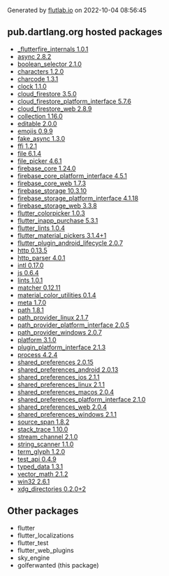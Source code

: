 Generated by [flutlab.io](https://flutlab.io) on 2022-10-04 08:56:45


## pub.dartlang.org hosted packages

 - [_flutterfire_internals 1.0.1](https://pub.dartlang.org/packages/_flutterfire_internals/versions/1.0.1)
 - [async 2.8.2](https://pub.dartlang.org/packages/async/versions/2.8.2)
 - [boolean_selector 2.1.0](https://pub.dartlang.org/packages/boolean_selector/versions/2.1.0)
 - [characters 1.2.0](https://pub.dartlang.org/packages/characters/versions/1.2.0)
 - [charcode 1.3.1](https://pub.dartlang.org/packages/charcode/versions/1.3.1)
 - [clock 1.1.0](https://pub.dartlang.org/packages/clock/versions/1.1.0)
 - [cloud_firestore 3.5.0](https://pub.dartlang.org/packages/cloud_firestore/versions/3.5.0)
 - [cloud_firestore_platform_interface 5.7.6](https://pub.dartlang.org/packages/cloud_firestore_platform_interface/versions/5.7.6)
 - [cloud_firestore_web 2.8.9](https://pub.dartlang.org/packages/cloud_firestore_web/versions/2.8.9)
 - [collection 1.16.0](https://pub.dartlang.org/packages/collection/versions/1.16.0)
 - [editable 2.0.0](https://pub.dartlang.org/packages/editable/versions/2.0.0)
 - [emojis 0.9.9](https://pub.dartlang.org/packages/emojis/versions/0.9.9)
 - [fake_async 1.3.0](https://pub.dartlang.org/packages/fake_async/versions/1.3.0)
 - [ffi 1.2.1](https://pub.dartlang.org/packages/ffi/versions/1.2.1)
 - [file 6.1.4](https://pub.dartlang.org/packages/file/versions/6.1.4)
 - [file_picker 4.6.1](https://pub.dartlang.org/packages/file_picker/versions/4.6.1)
 - [firebase_core 1.24.0](https://pub.dartlang.org/packages/firebase_core/versions/1.24.0)
 - [firebase_core_platform_interface 4.5.1](https://pub.dartlang.org/packages/firebase_core_platform_interface/versions/4.5.1)
 - [firebase_core_web 1.7.3](https://pub.dartlang.org/packages/firebase_core_web/versions/1.7.3)
 - [firebase_storage 10.3.10](https://pub.dartlang.org/packages/firebase_storage/versions/10.3.10)
 - [firebase_storage_platform_interface 4.1.18](https://pub.dartlang.org/packages/firebase_storage_platform_interface/versions/4.1.18)
 - [firebase_storage_web 3.3.8](https://pub.dartlang.org/packages/firebase_storage_web/versions/3.3.8)
 - [flutter_colorpicker 1.0.3](https://pub.dartlang.org/packages/flutter_colorpicker/versions/1.0.3)
 - [flutter_inapp_purchase 5.3.1](https://pub.dartlang.org/packages/flutter_inapp_purchase/versions/5.3.1)
 - [flutter_lints 1.0.4](https://pub.dartlang.org/packages/flutter_lints/versions/1.0.4)
 - [flutter_material_pickers 3.1.4+1](https://pub.dartlang.org/packages/flutter_material_pickers/versions/3.1.4+1)
 - [flutter_plugin_android_lifecycle 2.0.7](https://pub.dartlang.org/packages/flutter_plugin_android_lifecycle/versions/2.0.7)
 - [http 0.13.5](https://pub.dartlang.org/packages/http/versions/0.13.5)
 - [http_parser 4.0.1](https://pub.dartlang.org/packages/http_parser/versions/4.0.1)
 - [intl 0.17.0](https://pub.dartlang.org/packages/intl/versions/0.17.0)
 - [js 0.6.4](https://pub.dartlang.org/packages/js/versions/0.6.4)
 - [lints 1.0.1](https://pub.dartlang.org/packages/lints/versions/1.0.1)
 - [matcher 0.12.11](https://pub.dartlang.org/packages/matcher/versions/0.12.11)
 - [material_color_utilities 0.1.4](https://pub.dartlang.org/packages/material_color_utilities/versions/0.1.4)
 - [meta 1.7.0](https://pub.dartlang.org/packages/meta/versions/1.7.0)
 - [path 1.8.1](https://pub.dartlang.org/packages/path/versions/1.8.1)
 - [path_provider_linux 2.1.7](https://pub.dartlang.org/packages/path_provider_linux/versions/2.1.7)
 - [path_provider_platform_interface 2.0.5](https://pub.dartlang.org/packages/path_provider_platform_interface/versions/2.0.5)
 - [path_provider_windows 2.0.7](https://pub.dartlang.org/packages/path_provider_windows/versions/2.0.7)
 - [platform 3.1.0](https://pub.dartlang.org/packages/platform/versions/3.1.0)
 - [plugin_platform_interface 2.1.3](https://pub.dartlang.org/packages/plugin_platform_interface/versions/2.1.3)
 - [process 4.2.4](https://pub.dartlang.org/packages/process/versions/4.2.4)
 - [shared_preferences 2.0.15](https://pub.dartlang.org/packages/shared_preferences/versions/2.0.15)
 - [shared_preferences_android 2.0.13](https://pub.dartlang.org/packages/shared_preferences_android/versions/2.0.13)
 - [shared_preferences_ios 2.1.1](https://pub.dartlang.org/packages/shared_preferences_ios/versions/2.1.1)
 - [shared_preferences_linux 2.1.1](https://pub.dartlang.org/packages/shared_preferences_linux/versions/2.1.1)
 - [shared_preferences_macos 2.0.4](https://pub.dartlang.org/packages/shared_preferences_macos/versions/2.0.4)
 - [shared_preferences_platform_interface 2.1.0](https://pub.dartlang.org/packages/shared_preferences_platform_interface/versions/2.1.0)
 - [shared_preferences_web 2.0.4](https://pub.dartlang.org/packages/shared_preferences_web/versions/2.0.4)
 - [shared_preferences_windows 2.1.1](https://pub.dartlang.org/packages/shared_preferences_windows/versions/2.1.1)
 - [source_span 1.8.2](https://pub.dartlang.org/packages/source_span/versions/1.8.2)
 - [stack_trace 1.10.0](https://pub.dartlang.org/packages/stack_trace/versions/1.10.0)
 - [stream_channel 2.1.0](https://pub.dartlang.org/packages/stream_channel/versions/2.1.0)
 - [string_scanner 1.1.0](https://pub.dartlang.org/packages/string_scanner/versions/1.1.0)
 - [term_glyph 1.2.0](https://pub.dartlang.org/packages/term_glyph/versions/1.2.0)
 - [test_api 0.4.9](https://pub.dartlang.org/packages/test_api/versions/0.4.9)
 - [typed_data 1.3.1](https://pub.dartlang.org/packages/typed_data/versions/1.3.1)
 - [vector_math 2.1.2](https://pub.dartlang.org/packages/vector_math/versions/2.1.2)
 - [win32 2.6.1](https://pub.dartlang.org/packages/win32/versions/2.6.1)
 - [xdg_directories 0.2.0+2](https://pub.dartlang.org/packages/xdg_directories/versions/0.2.0+2)

## Other packages

 - flutter
 - flutter_localizations
 - flutter_test
 - flutter_web_plugins
 - sky_engine
 - golferwanted (this package)

